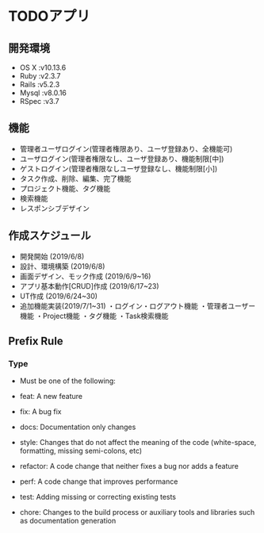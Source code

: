 # TODOアプリ
## 開発環境
- OS X  :v10.13.6
- Ruby  :v2.3.7
- Rails :v5.2.3
- Mysql :v8.0.16
- RSpec :v3.7

## 機能
- 管理者ユーザログイン(管理者権限あり、ユーザ登録あり、全機能可)
- ユーザログイン(管理者権限なし、ユーザ登録あり、機能制限[中])
- ゲストログイン(管理者権限なしユーザ登録なし、機能制限[小])
- タスク作成、削除、編集、完了機能
- プロジェクト機能、タグ機能
- 検索機能
- レスポンシブデザイン

## 作成スケジュール
- 開発開始 (2019/6/8)
- 設計、環境構築 (2019/6/8)
- 画面デザイン、モック作成 (2019/6/9~16)
- アプリ基本動作[CRUD]作成 (2019/6/17~23)
- UT作成 (2019/6/24~30)
- 追加機能実装(2019/7/1~31)
・ログイン・ログアウト機能
・管理者ユーザー機能
・Project機能
・タグ機能
・Task検索機能

## Prefix Rule
### Type
  - Must be one of the following:  
  
  - feat: A new feature  
  - fix: A bug fix  
  - docs: Documentation only changes  
  - style: Changes that do not affect the meaning of the code (white-space, formatting, missing semi-colons, etc)  
  - refactor: A code change that neither fixes a bug nor adds a feature  
  - perf: A code change that improves performance  
  - test: Adding missing or correcting existing tests  
  - chore: Changes to the build process or auxiliary tools and libraries such as documentation generation  
